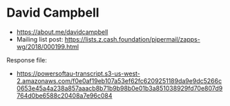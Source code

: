 # David Campbell

* https://about.me/davidcampbell
* Mailing list post: <https://lists.z.cash.foundation/pipermail/zapps-wg/2018/000199.html>

Response file:

* https://powersoftau-transcript.s3-us-west-2.amazonaws.com/f0e0af19eb107a53ef62fc6209251189da9e9dc5266c0653e45a4a238a857aaacb8b71b9b98b0e01b3a851038929fd70e807d9764d0be6588c20408a7e96c084
